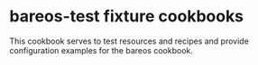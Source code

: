 # bareos-test fixture cookbooks

This cookbook serves to test resources and recipes and provide configuration examples for the bareos cookbook.
